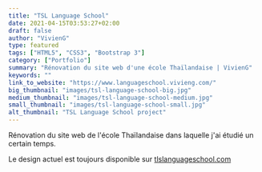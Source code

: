 ```yaml
---
title: "TSL Language School"
date: 2021-04-15T03:53:27+02:00
draft: false
author: "VivienG"
type: featured
tags: ["HTML5", "CSS3", "Bootstrap 3"]
category: ["Portfolio"]
summary: "Rénovation du site web d'une école Thaïlandaise | VivienG"
keywords: ""
link_to_website: "https://www.languageschool.vivieng.com/"
big_thumbnail: "images/tsl-language-school-big.jpg"
medium_thumbnail: "images/tsl-language-school-medium.jpg"
small_thumbnail: "images/tsl-language-school-small.jpg"
alt_thumbnail: "TSL Language School project"
---
```


Rénovation du site web de l'école Thaïlandaise dans laquelle j'ai étudié un certain temps.

Le design actuel est toujours disponible sur [tlslanguageschool.com](http://www.tlslanguageschool.com)